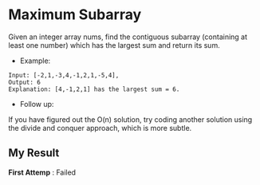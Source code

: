 # Maximum Subarray

Given an integer array nums, find the contiguous subarray (containing at least one number) which has the largest sum and return its sum.

- Example:

```
Input: [-2,1,-3,4,-1,2,1,-5,4],
Output: 6
Explanation: [4,-1,2,1] has the largest sum = 6.
```
- Follow up:

If you have figured out the O(n) solution, try coding another solution using the divide and conquer approach, which is more subtle.

## My Result

**First Attemp** : Failed
